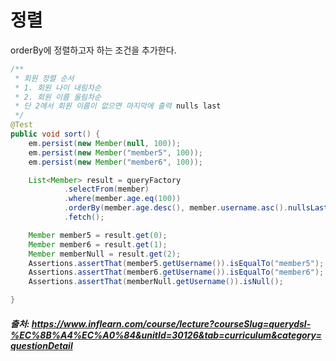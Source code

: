# 정렬

orderBy에 정렬하고자 하는 조건을 추가한다.
```java
/**
 * 회원 정렬 순서
 * 1. 회원 나이 내림차순
 * 2. 회원 이름 올림차순
 * 단 2에서 회원 이름이 없으면 마지막에 출력 nulls last
 */
@Test
public void sort() {
    em.persist(new Member(null, 100));
    em.persist(new Member("member5", 100));
    em.persist(new Member("member6", 100));

    List<Member> result = queryFactory
            .selectFrom(member)
            .where(member.age.eq(100))
            .orderBy(member.age.desc(), member.username.asc().nullsLast())
            .fetch();

    Member member5 = result.get(0);
    Member member6 = result.get(1);
    Member memberNull = result.get(2);
    Assertions.assertThat(member5.getUsername()).isEqualTo("member5");
    Assertions.assertThat(member6.getUsername()).isEqualTo("member6");
    Assertions.assertThat(memberNull.getUsername()).isNull();

}
```


##### 출처: https://www.inflearn.com/course/lecture?courseSlug=querydsl-%EC%8B%A4%EC%A0%84&unitId=30126&tab=curriculum&category=questionDetail
